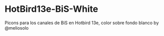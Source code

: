 # HotBird13e-BiS-White
Picons para los canales de BiS en Hotbird 13e, color sobre fondo blanco by @meliosolo
